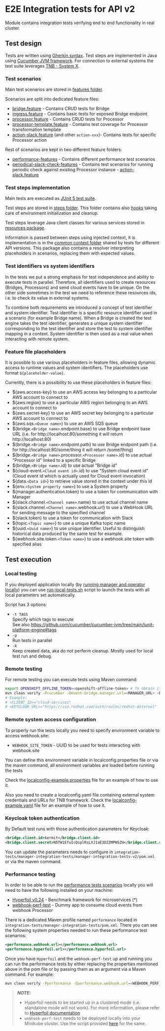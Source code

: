 # E2E Integration tests for API v2

Module contains integration tests verifying end to end functionality in real cluster.

## Test design

Tests are written using [Gherkin syntax](https://cucumber.io/docs/gherkin/reference/).
Test steps are implemented in Java using [Cucumber JVM framework](https://github.com/cucumber/cucumber-jvm).
For connection to external systems the test suite leverages [TNB - System X](https://github.com/tnb-software/TNB/tree/main/system-x).

### Test scenarios

Main test scenarios are stored in [features folder](src/test/resources/features).

Scenarios are split into dedicated feature files:
- [bridge.feature](src/test/resources/features/bridge.feature) - Contains CRUD tests for Bridge
- [ingress.feature](src/test/resources/features/ingress.feature) - Contains basic tests for exposed Bridge endpoint
- [processor.feature](src/test/resources/features/processor.feature) - Contains CRUD tests for Processor
- [processor-template.feature](src/test/resources/features/processor-template.feature) - Contains test coverage for Processor transformation template
- [action-slack.feature](src/test/resources/features/action-slack.feature) (and other `action-xxx`)- Contains tests for specific Processor action

Rest of scenarios are kept in two different feature folders:

- [performance-features](src/test/resources/performance-features) - Contains different performance test scenarios
- [periodical-slack-check-features](src/test/resources/periodical-slack-check-features) - Contains test scenarios for running periodic check against existing Processor instance - [action-slack.feature](src/test/resources/periodical-slack-check-features/action-slack.feature)

### Test steps implementation

Main tests are executed as [JUnit 5 test suite](src/test/java/com/redhat/service/smartevents/integration/tests/v2/RunCucumberTest.java).

Test steps are stored in [steps folder](src/test/java/com/redhat/service/smartevents/integration/tests/v2/steps). This folder contains also [hooks](src/test/java/com/redhat/service/smartevents/integration/tests/steps/Hooks.java) taking care of environment initialization and cleanup.

Test steps leverage Java client classes for various services stored in [resources package](src/test/java/com/redhat/service/smartevents/integration/tests/v2/resources).

Information is passed between steps using injected context, it is implementation is in the [common context folder](../../integration-tests-common/src/main/java/com/redhat/service/smartevents/integration/tests/context) shared by tests for different API versions. This package also contains a resolver interpreting placeholders in scenarios, replacing them with expected values.

### Test identifiers vs system identifiers

In the tests we put a strong emphasis for test independence and ability to execute tests in parallel. Therefore, all identifiers used to create resources (Bridges, Processors) and send cloud events have to be unique.
On the other side sometimes in the test we need to reference these resources ids, i.e. to check its value in external systems.

To combine both requirements we introduced a concept of test identifier and system identifier.
Test identifier is a specific resource identifier used in a scenario (for example Bridge name). When a Bridge is created the test engine takes the test identifier, generates a unique system identifier corresponding to the test identifier and store the test to system identifier mapping in a context. System identifier is then used as a real value when interacting with remote system.

### Feature file placeholders

It is possible to use various placeholders in feature files, allowing dynamic access to runtime values and system identifiers. The placeholders use format `${placeholder-value}`.

Currently, there is a possibility to use these placeholders in feature files:
- ${aws.access-key} to use an AWS access key belonging to a particular AWS account to connect to
- ${aws.region} to use a particular AWS region belonging to an AWS account to connect to
- ${aws.secret-key} to use an AWS secret key belonging to a particular AWS account to connect to
- ${aws.sqs.`<Queue name>`} to use an AWS SQS queue
- ${bridge.`<Bridge name>`.endpoint.base} to use Bridge endpoint base URL (i.e. for http://localhost:80/something it will return http://localhost:80)
- ${bridge.`<Bridge name>`.endpoint.path} to use Bridge endpoint path (i.e. for http://localhost:80/some/thing it will return /some/thing)
- ${bridge.`<Bridge name>`.processor.`<Processor name>`.id} to use actual "Processor id" linked to a specific Bridge
- ${bridge.`<Bridge name>`.id} to use actual "Bridge id"
- ${cloud-event.`<Cloud event id>`.id} to use "System cloud event id" (Cloud event id which is actually used for Cloud event invocation)
- ${data.`<Data id>`} to retrieve value stored in the context under this id
- ${env.`<System property name>`} to use a System property
- ${manager.authentication.token} to use a token for communication with Manager
- ${slack.channel.`<Channel name>`.name} to use actual channel name
- ${slack.channel.`<Channel name>`.webhook.url} to use a WebHook URL for sending message to the specified channel
- ${slack.token} to use a token for communication with Slack
- ${topic.`<Topic name>`} to use a unique Kafka topic name
- ${uuid.`<Uuid name>`} to use unique identifier. Useful to distinguish historical data produced by the same test for example.
- ${webhook.site.token.`<Token name>`} to use a webhook.site token with specified alias

## Test execution

### Local testing

If you deployed application locally (by [running manager and operator locally](../../../dev/README.md)) you can use [run-local-tests.sh](run-local-tests.sh) script to launch the tests with all local parameters set automatically.

Script has 3 options:
- `-t TAGS`  
  Specify which tags to execute  
  See also https://github.com/cucumber/cucumber-jvm/tree/main/junit-platform-engine#tags
- `-p`  
  Run tests in parallel
- `-k`  
  Keep created data, aka do not perform cleanup. Mostly used for local test run and debug.


### Remote testing

For remote testing you can execute tests using Maven command:

```bash
export OPENSHIFT_OFFLINE_TOKEN=<openshift-offline-token> # To obtain it, go to https://console.redhat.com/openshift/token
mvn clean verify -Pcucumber -Devent-bridge.manager.url=<MANAGER_URL> -Dkeycloak.realm.url=<KEYCLOAK_URL> -Dbridge.client.id=<CLIENT_ID> -Dtest.credentials.file=localconfig.yaml
# Example:
# <CLIENT_ID>="cloud-services"
# <KEYCLOAK_URL>="https://sso.redhat.com/auth/realms/redhat-external"
```

### Remote system access configuration

To properly run the tests locally you need to specify environment variable to access webhook.site:
- `WEBHOOK_SITE_TOKEN` - UUID to be used for tests interacting with webhook.site

You can define this environment variable in localconfig.properties file or via the maven command, all environment variables are loaded before running the tests

Check the [localconfig-example.properties](localconfig-example.properties) file for an example of how to use it.

Also you need to create a localconfig.yaml file containing external system credentials and URLs for TNB framework. Check the [localconfig-example.yaml](localconfig-example.yaml) file for an example of how to use it.

### Keycloak token authentication

By Default test runs with those authentication parameters for Keycloak:

```xml
<bridge.client.id>kermit</bridge.client.id>
<bridge.client.secret>N5TW1EfuIcQsplRsLXJ1aE3DZZMPN5ZH</bridge.client.secret>
```

You can update the parameters needs to configure in `integration-tests/manager-integration-tests/manager-integration-tests-v2/pom.xml` or via the maven command.

### Performance testing

In order to be able to run the [performance tests scenarios](src/test/resources/performance-features) locally you will need to have the following installed on your machine:

- [Hyperfoil v0.24](https://hyperfoil.io/) - Benchmark framework for microservices (*)
- [webhook-perf-test](https://github.com/afalhambra/webhook-perf-test) - Dummy app to consume cloud events from webhook Processor

There is a dedicated Maven profile named `performance` located in `integration-tests/manager-integration-tests/pom.xml`. There you can see the following system properties needed 
to run these performance test scenarios:

```xml
<performance.webhook.url></performance.webhook.url>
<performance.hyperfoil.url></performance.hyperfoil.url>
```

Once you have `Hyperfoil` and the `webhook-perf-test` up and running you can run the performance tests by either replacing the properties mentioned above in the pom
file or by passing them as an argument via a Maven command. For example:
```bash
mvn clean verify -Pperformance -Dperformance.webhook.url=<WEBHOOK_PERF_URL> -Dperformance.hyperfoil.url=<HYPERFOIL_URL> -Devent-bridge.manager.url=<MANAGER_URL> -Dkeycloak.realm.url=<KEYCLOAK_URL>
```

> **_NOTE:_**  
>- Hyperfoil needs to be started up in a clustered mode (i.e. standalone mode will not work). For more information, please
refer to [Hyperfoil documentation](https://hyperfoil.io/)
>- `webhook-perf-test` needs to be deployed locally into your Minikube cluster. Use the script provided [here](https://github.com/afalhambra/webhook-perf-test/blob/main/bin/minikube/deploy.sh) for the same.